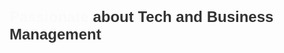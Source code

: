<div style="font-family: Arial, sans-serif; font-size: 24px; color: #333; font-weight: bold;">
  <span style="animation: fade 4s infinite;">Passionate</span> 
  <span style="animation: fade 4s infinite 1s;">about</span> 
  <span style="animation: fade 4s infinite 2s;">Tech</span> 
  <span style="animation: fade 4s infinite 3s;">and Business Management</span>
</div>

<style>
@keyframes fade {
  0%, 100% { opacity: 0; }
  50% { opacity: 1; }
}
</style>
